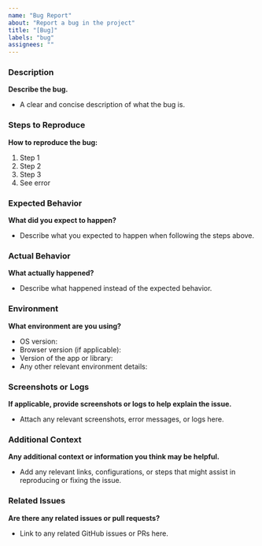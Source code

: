 ```yaml
---
name: "Bug Report"
about: "Report a bug in the project"
title: "[Bug]"
labels: "bug"
assignees: ""
---
```


### Description

**Describe the bug.**

- A clear and concise description of what the bug is.

### Steps to Reproduce

**How to reproduce the bug:**

1. Step 1
2. Step 2
3. Step 3
4. See error

### Expected Behavior

**What did you expect to happen?**

- Describe what you expected to happen when following the steps above.

### Actual Behavior

**What actually happened?**

- Describe what happened instead of the expected behavior.

### Environment

**What environment are you using?**

- OS version:
- Browser version (if applicable):
- Version of the app or library:
- Any other relevant environment details:

### Screenshots or Logs

**If applicable, provide screenshots or logs to help explain the issue.**

- Attach any relevant screenshots, error messages, or logs here.

### Additional Context

**Any additional context or information you think may be helpful.**

- Add any relevant links, configurations, or steps that might assist in reproducing or fixing the issue.

### Related Issues

**Are there any related issues or pull requests?**

- Link to any related GitHub issues or PRs here.
